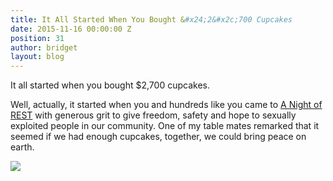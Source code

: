 ```yaml
---
title: It All Started When You Bought &#x24;2&#x2c;700 Cupcakes
date: 2015-11-16 00:00:00 Z
position: 31
author: bridget
layout: blog
---
```


It all started when you bought $2,700 cupcakes.

Well, actually, it started when you and hundreds like you came to [A Night of REST](http://iwantrest.com/event/a-night-of-rest) with generous grit to give freedom, safety and hope to sexually exploited people in our community. One of my table mates remarked that it seemed if we had enough cupcakes, together, we could bring peace on earth.

![](http://iwantrest.com/uploads/cupcake.jpeg)